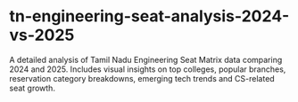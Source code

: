 # tn-engineering-seat-analysis-2024-vs-2025
A detailed analysis of Tamil Nadu Engineering Seat Matrix data comparing 2024 and 2025. Includes visual insights on top colleges, popular branches, reservation category breakdowns, emerging tech trends and CS-related seat growth.
